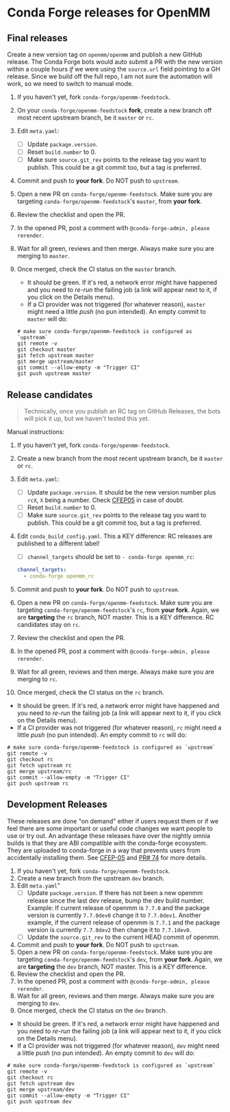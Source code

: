 # Conda Forge releases for OpenMM

## Final releases

Create a new version tag on `openmm/openmm` and publish a new GitHub release. The Conda Forge bots would auto submit a PR with the new version within a couple hours _if_ we were using the `source.url` field pointing to a GH release. Since we build off the full repo, I am not sure the automation will work, so we need to switch to manual mode.

1. If you haven't yet, fork `conda-forge/openmm-feedstock`.
2. On your `conda-forge/openmm-feedstock` **fork**, create a new branch off most recent upstream branch, be it `master` or `rc`.
3. Edit `meta.yaml`:
   - [ ] Update `package.version`.
   - [ ] Reset `build.number` to 0.
   - [ ] Make sure `source.git_rev` points to the release tag you want to publish. This could be a git commit too, but a tag is preferred.
4. Commit and push to **your fork**. Do NOT push to `upstream`.
5. Open a new PR on `conda-forge/openmm-feedstock`. Make sure you are targeting `conda-forge/openmm-feedstock`'s `master`, from **your fork**.
6. Review the checklist and open the PR.
7. In the opened PR, post a comment with `@conda-forge-admin, please rerender`.
8. Wait for all green, reviews and then merge. Always make sure you are merging to `master`.
9. Once merged, check the CI status on the `master` branch.

   - It should be green. If it's red, a network error might have happened and you need to _re-run_ the failing job (a link will appear next to it, if you click on the Details menu).
   - If a CI provider was not triggered (for whatever reason), `master` might need a little _push_ (no pun intended). An empty commit to `master` will do:

   ```
   # make sure conda-forge/openmm-feedstock is configured as `upstream`
   git remote -v
   git checkout master
   git fetch upstream master
   git merge upstream/master
   git commit --allow-empty -m "Trigger CI"
   git push upstream master
   ```

## Release candidates

> Technically, once you publish an RC tag on GitHub Releases, the bots will pick it up, but we haven't tested this yet.

Manual instructions:

1. If you haven't yet, fork `conda-forge/openmm-feedstock`.
2. Create a new branch from the most recent upstream branch, be it `master` or `rc`.
3. Edit `meta.yaml`:
   - [ ] Update `package.version`. It should be the new version number plus `rcX`, `X` being a number. Check [CFEP05](https://github.com/conda-forge/cfep/blob/master/cfep-05.md) in case of doubt.
   - [ ] Reset `build.number` to 0.
   - [ ] Make sure `source.git_rev` points to the release tag you want to publish. This could be a git commit too, but a tag is preferred.
4. Edit `conda_build_config.yaml`. This a KEY difference: RC releases are published to a different label!

   - [ ] `channel_targets` should be set to `- conda-forge openmm_rc`:

   ```yaml
   channel_targets:
     - conda-forge openmm_rc
   ```

5. Commit and push to **your fork**. Do NOT push to `upstream`.
6. Open a new PR on `conda-forge/openmm-feedstock`. Make sure you are targeting `conda-forge/openmm-feedstock`'s `rc`, from **your fork**. Again, we are **targeting** the `rc` branch, NOT master. This is a KEY difference. RC candidates stay on `rc`.
7. Review the checklist and open the PR.
8. In the opened PR, post a comment with `@conda-forge-admin, please rerender`.
9. Wait for all green, reviews and then merge. Always make sure you are merging to `rc`.
10. Once merged, check the CI status on the `rc` branch.

- It should be green. If it's red, a network error might have happened and you need to _re-run_ the failing job (a link will appear next to it, if you click on the Details menu).
- If a CI provider was not triggered (for whatever reason), `rc` might need a little _push_ (no pun intended). An empty commit to `rc` will do:

```
# make sure conda-forge/openmm-feedstock is configured as `upstream`
git remote -v
git checkout rc
git fetch upstream rc
git merge upstream/rc
git commit --allow-empty -m "Trigger CI"
git push upstream rc
```

## Development Releases

These releases are done "on demand" either if users request them or if we feel there are some important or useful code changes we want people to use or try out.
An advantage these releases have over the nightly omnia builds is that they are ABI compatible with the conda-forge ecosystem.
They are uploaded to conda-forge in a way that prevents users from accidentally installing them.
See [CFEP-05](https://github.com/conda-forge/cfep/blob/main/cfep-05.md) and [PR# 74](https://github.com/conda-forge/openmm-feedstock/pull/74) for more details.

1. If you haven't yet, fork `conda-forge/openmm-feedstock`.
1. Create a new branch from the upstream `dev` branch.
1. Edit `meta.yaml`"
   - [ ] Update `package.version`. If there has not been a new openmm release since the last dev release, bump the dev build number. Example: If current release of openmm is `7.7.0` and the package version is currently `7.7.0dev0` change it to `7.7.0dev1`. Another example, if the current release of openmm is `7.7.1` and the package version is currently `7.7.0dev2` then change it to `7.7.1dev0`.
   - [ ] Update the `source.git_rev` to the current HEAD commit of openmm.
1. Commit and push to **your fork**. Do NOT push to `upstream`.
1. Open a new PR on `conda-forge/openmm-feedstock`. Make sure you are targeting `conda-forge/openmm-feedstock`'s `dev`, from **your fork**. Again, we are **targeting** the `dev` branch, NOT master. This is a KEY difference.
1. Review the checklist and open the PR.
1. In the opened PR, post a comment with `@conda-forge-admin, please rerender`.
1. Wait for all green, reviews and then merge. Always make sure you are merging to `dev`.
1. Once merged, check the CI status on the `dev` branch.

- It should be green. If it's red, a network error might have happened and you need to _re-run_ the failing job (a link will appear next to it, if you click on the Details menu).
- If a CI provider was not triggered (for whatever reason), `dev` might need a little _push_ (no pun intended). An empty commit to `dev` will do:

```
# make sure conda-forge/openmm-feedstock is configured as `upstream`
git remote -v
git checkout rc
git fetch upstream dev
git merge upstream/dev
git commit --allow-empty -m "Trigger CI"
git push upstream dev
```
